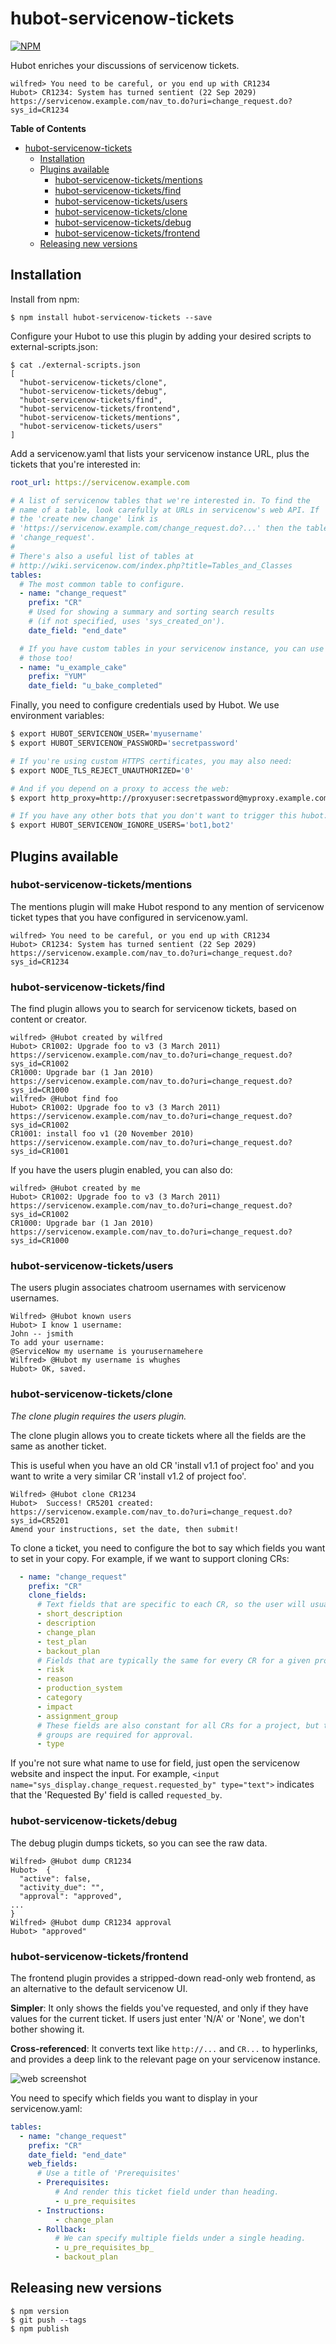 # hubot-servicenow-tickets

[![NPM](https://nodei.co/npm/hubot-servicenow-tickets.png?compact=true)](https://nodei.co/npm/hubot-servicenow-tickets/)

Hubot enriches your discussions of servicenow tickets.

```
wilfred> You need to be careful, or you end up with CR1234
Hubot> CR1234: System has turned sentient (22 Sep 2029) https://servicenow.example.com/nav_to.do?uri=change_request.do?sys_id=CR1234
```

<!-- markdown-toc start - Don't edit this section. Run M-x markdown-toc-generate-toc again -->
**Table of Contents**

- [hubot-servicenow-tickets](#hubot-servicenow-tickets)
    - [Installation](#installation)
    - [Plugins available](#plugins-available)
        - [hubot-servicenow-tickets/mentions](#hubot-servicenow-ticketsmentions)
        - [hubot-servicenow-tickets/find](#hubot-servicenow-ticketsfind)
        - [hubot-servicenow-tickets/users](#hubot-servicenow-ticketsusers)
        - [hubot-servicenow-tickets/clone](#hubot-servicenow-ticketsclone)
        - [hubot-servicenow-tickets/debug](#hubot-servicenow-ticketsdebug)
        - [hubot-servicenow-tickets/frontend](#hubot-servicenow-ticketsfrontend)
    - [Releasing new versions](#releasing-new-versions)

<!-- markdown-toc end -->

## Installation

Install from npm:

```
$ npm install hubot-servicenow-tickets --save
```

Configure your Hubot to use this plugin by adding your desired scripts
to external-scripts.json:

```
$ cat ./external-scripts.json
[
  "hubot-servicenow-tickets/clone",
  "hubot-servicenow-tickets/debug",
  "hubot-servicenow-tickets/find",
  "hubot-servicenow-tickets/frontend",
  "hubot-servicenow-tickets/mentions",
  "hubot-servicenow-tickets/users"
]
```

Add a servicenow.yaml that lists your servicenow instance URL, plus the
tickets that you're interested in:

``` yaml
root_url: https://servicenow.example.com

# A list of servicenow tables that we're interested in. To find the
# name of a table, look carefully at URLs in servicenow's web API. If
# the 'create new change' link is
# 'https://servicenow.example.com/change_request.do?...' then the table name is
# 'change_request'.
#
# There's also a useful list of tables at
# http://wiki.servicenow.com/index.php?title=Tables_and_Classes
tables:
  # The most common table to configure.
  - name: "change_request"
    prefix: "CR"
    # Used for showing a summary and sorting search results
    # (if not specified, uses 'sys_created_on').
    date_field: "end_date"

  # If you have custom tables in your servicenow instance, you can use
  # those too!
  - name: "u_example_cake"
    prefix: "YUM"
    date_field: "u_bake_completed"
```

Finally, you need to configure credentials used by Hubot. We use
environment variables:

```bash
$ export HUBOT_SERVICENOW_USER='myusername'
$ export HUBOT_SERVICENOW_PASSWORD='secretpassword'

# If you're using custom HTTPS certificates, you may also need:
$ export NODE_TLS_REJECT_UNAUTHORIZED='0'

# And if you depend on a proxy to access the web:
$ export http_proxy=http://proxyuser:secretpassword@myproxy.example.com

# If you have any other bots that you don't want to trigger this hubot:
$ export HUBOT_SERVICENOW_IGNORE_USERS='bot1,bot2'
```

## Plugins available

### hubot-servicenow-tickets/mentions

The mentions plugin will make Hubot respond to any mention of
servicenow ticket types that you have configured in servicenow.yaml.

```
wilfred> You need to be careful, or you end up with CR1234
Hubot> CR1234: System has turned sentient (22 Sep 2029) https://servicenow.example.com/nav_to.do?uri=change_request.do?sys_id=CR1234
```

### hubot-servicenow-tickets/find

The find plugin allows you to search for servicenow tickets, based on
content or creator.

```
wilfred> @Hubot created by wilfred
Hubot> CR1002: Upgrade foo to v3 (3 March 2011) https://servicenow.example.com/nav_to.do?uri=change_request.do?sys_id=CR1002
CR1000: Upgrade bar (1 Jan 2010) https://servicenow.example.com/nav_to.do?uri=change_request.do?sys_id=CR1000
wilfred> @Hubot find foo
Hubot> CR1002: Upgrade foo to v3 (3 March 2011) https://servicenow.example.com/nav_to.do?uri=change_request.do?sys_id=CR1002
CR1001: install foo v1 (20 November 2010) https://servicenow.example.com/nav_to.do?uri=change_request.do?sys_id=CR1001
```

If you have the users plugin enabled, you can also do:

```
wilfred> @Hubot created by me
Hubot> CR1002: Upgrade foo to v3 (3 March 2011) https://servicenow.example.com/nav_to.do?uri=change_request.do?sys_id=CR1002
CR1000: Upgrade bar (1 Jan 2010) https://servicenow.example.com/nav_to.do?uri=change_request.do?sys_id=CR1000
```

### hubot-servicenow-tickets/users

The users plugin associates chatroom usernames with servicenow
usernames.

```
Wilfred> @Hubot known users
Hubot> I know 1 username:
John -- jsmith
To add your username:
@ServiceNow my username is yourusernamehere
Wilfred> @Hubot my username is whughes
Hubot> OK, saved.
```

### hubot-servicenow-tickets/clone

*The clone plugin requires the users plugin.*

The clone plugin allows you to create tickets where all the fields are
the same as another ticket.

This is useful when you have an old CR 'install v1.1 of project foo'
and you want to write a very similar CR 'install v1.2 of project foo'.

```
Wilfred> @Hubot clone CR1234
Hubot>  Success! CR5201 created: https://servicenow.example.com/nav_to.do?uri=change_request.do?sys_id=CR5201
Amend your instructions, set the date, then submit!
```

To clone a ticket, you need to configure the bot to say which fields
you want to set in your copy. For example, if we want to support
cloning CRs:

``` yaml
  - name: "change_request"
    prefix: "CR"
    clone_fields:
      # Text fields that are specific to each CR, so the user will usually need to amend.
      - short_description
      - description
      - change_plan
      - test_plan
      - backout_plan
      # Fields that are typically the same for every CR for a given project.
      - risk
      - reason
      - production_system
      - category
      - impact
      - assignment_group
      # These fields are also constant for all CRs for a project, but they often affect which
      # groups are required for approval.
      - type
```

If you're not sure what name to use for field, just open the
servicenow website and inspect the input. For example,
`<input name="sys_display.change_request.requested_by" type="text">`
indicates that the 'Requested By' field is called `requested_by`.

### hubot-servicenow-tickets/debug

The debug plugin dumps tickets, so you can see the raw data.

```
Wilfred> @Hubot dump CR1234
Hubot>  {
  "active": false,
  "activity_due": "",
  "approval": "approved",
...
}
Wilfred> @Hubot dump CR1234 approval
Hubot> "approved"
```

### hubot-servicenow-tickets/frontend

The frontend plugin provides a stripped-down read-only web frontend,
as an alternative to the default servicenow UI.

**Simpler**: It only shows the fields you've requested, and only if
they have values for the current ticket. If users just enter 'N/A' or
'None', we don't bother showing it.

**Cross-referenced**: It converts text like `http://...` and `CR...`
to hyperlinks, and provides a deep link to the relevant page on your
servicenow instance.

![web screenshot](hubot_servicenow_frontend.png)

You need to specify which fields you want to display in your
servicenow.yaml:

``` yaml
tables:
  - name: "change_request"
    prefix: "CR"
    date_field: "end_date"
    web_fields:
      # Use a title of 'Prerequisites'
      - Prerequisites:
          # And render this ticket field under than heading.
          - u_pre_requisites
      - Instructions:
          - change_plan
      - Rollback:
          # We can specify multiple fields under a single heading.
          - u_pre_requisites_bp_
          - backout_plan
```

## Releasing new versions

```
$ npm version
$ git push --tags
$ npm publish
```
